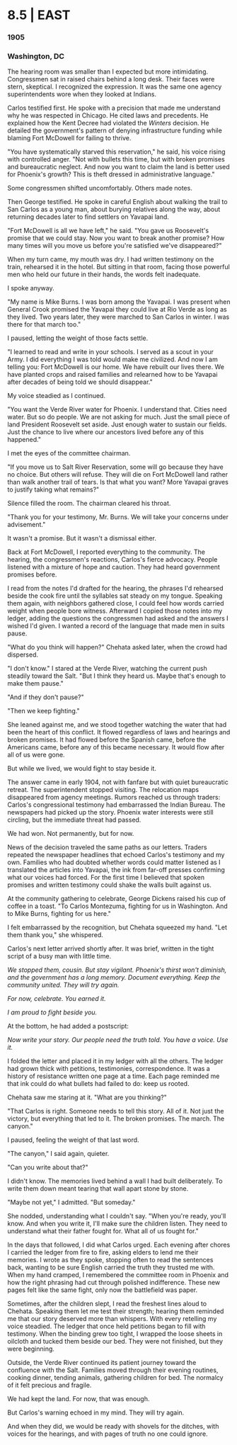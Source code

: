 # 8.5  |  EAST

### 1905
### Washington, DC
The hearing room was smaller than I expected but more intimidating. Congressmen sat in raised chairs behind a long desk. Their faces were stern, skeptical. I recognized the expression. It was the same one agency superintendents wore when they looked at Indians.

Carlos testified first. He spoke with a precision that made me understand why he was respected in Chicago. He cited laws and precedents. He explained how the Kent Decree had violated the *Winters* decision. He detailed the government's pattern of denying infrastructure funding while blaming Fort McDowell for failing to thrive.

"You have systematically starved this reservation," he said, his voice rising with controlled anger. "Not with bullets this time, but with broken promises and bureaucratic neglect. And now you want to claim the land is better used for Phoenix's growth? This is theft dressed in administrative language."

Some congressmen shifted uncomfortably. Others made notes.

Then George testified. He spoke in careful English about walking the trail to San Carlos as a young man, about burying relatives along the way, about returning decades later to find settlers on Yavapai land.

"Fort McDowell is all we have left," he said. "You gave us Roosevelt's promise that we could stay. Now you want to break another promise? How many times will you move us before you're satisfied we've disappeared?"

When my turn came, my mouth was dry. I had written testimony on the train, rehearsed it in the hotel. But sitting in that room, facing those powerful men who held our future in their hands, the words felt inadequate.

I spoke anyway.

"My name is Mike Burns. I was born among the Yavapai. I was present when General Crook promised the Yavapai they could live at Rio Verde as long as they lived. Two years later, they were marched to San Carlos in winter. I was there for that march too."

I paused, letting the weight of those facts settle.

"I learned to read and write in your schools. I served as a scout in your Army. I did everything I was told would make me civilized. And now I am telling you: Fort McDowell is our home. We have rebuilt our lives there. We have planted crops and raised families and relearned how to be Yavapai after decades of being told we should disappear."

My voice steadied as I continued.

"You want the Verde River water for Phoenix. I understand that. Cities need water. But so do people. We are not asking for much. Just the small piece of land President Roosevelt set aside. Just enough water to sustain our fields. Just the chance to live where our ancestors lived before any of this happened."

I met the eyes of the committee chairman.

"If you move us to Salt River Reservation, some will go because they have no choice. But others will refuse. They will die on Fort McDowell land rather than walk another trail of tears. Is that what you want? More Yavapai graves to justify taking what remains?"

Silence filled the room. The chairman cleared his throat.

"Thank you for your testimony, Mr. Burns. We will take your concerns under advisement."

It wasn't a promise. But it wasn't a dismissal either.



Back at Fort McDowell, I reported everything to the community. The hearing, the congressmen's reactions, Carlos's fierce advocacy. People listened with a mixture of hope and caution. They had heard government promises before.

I read from the notes I'd drafted for the hearing, the phrases I'd rehearsed beside the cook fire until the syllables sat steady on my tongue. Speaking them again, with neighbors gathered close, I could feel how words carried weight when people bore witness. Afterward I copied those notes into my ledger, adding the questions the congressmen had asked and the answers I wished I'd given. I wanted a record of the language that made men in suits pause.

"What do you think will happen?" Chehata asked later, when the crowd had dispersed.

"I don't know." I stared at the Verde River, watching the current push steadily toward the Salt. "But I think they heard us. Maybe that's enough to make them pause."

"And if they don't pause?"

"Then we keep fighting."

She leaned against me, and we stood together watching the water that had been the heart of this conflict. It flowed regardless of laws and hearings and broken promises. It had flowed before the Spanish came, before the Americans came, before any of this became necessary. It would flow after all of us were gone.

But while we lived, we would fight to stay beside it.



The answer came in early 1904, not with fanfare but with quiet bureaucratic retreat. The superintendent stopped visiting. The relocation maps disappeared from agency meetings. Rumors reached us through traders: Carlos's congressional testimony had embarrassed the Indian Bureau. The newspapers had picked up the story. Phoenix water interests were still circling, but the immediate threat had passed.

We had won. Not permanently, but for now.

News of the decision traveled the same paths as our letters. Traders repeated the newspaper headlines that echoed Carlos's testimony and my own. Families who had doubted whether words could matter listened as I translated the articles into Yavapai, the ink from far-off presses confirming what our voices had forced. For the first time I believed that spoken promises and written testimony could shake the walls built against us.

At the community gathering to celebrate, George Dickens raised his cup of coffee in a toast. "To Carlos Montezuma, fighting for us in Washington. And to Mike Burns, fighting for us here."

I felt embarrassed by the recognition, but Chehata squeezed my hand. "Let them thank you," she whispered.

Carlos's next letter arrived shortly after. It was brief, written in the tight script of a busy man with little time.

*We stopped them, cousin. But stay vigilant. Phoenix's thirst won't diminish, and the government has a long memory. Document everything. Keep the community united. They will try again.*

*For now, celebrate. You earned it.*

*I am proud to fight beside you.*

At the bottom, he had added a postscript:

*Now write your story. Our people need the truth told. You have a voice. Use it.*

I folded the letter and placed it in my ledger with all the others. The ledger had grown thick with petitions, testimonies, correspondence. It was a history of resistance written one page at a time.
Each page reminded me that ink could do what bullets had failed to do: keep us rooted.

Chehata saw me staring at it. "What are you thinking?"

"That Carlos is right. Someone needs to tell this story. All of it. Not just the victory, but everything that led to it. The broken promises. The march. The canyon."

I paused, feeling the weight of that last word.

"The canyon," I said again, quieter.

"Can you write about that?"

I didn't know. The memories lived behind a wall I had built deliberately. To write them down meant tearing that wall apart stone by stone.

"Maybe not yet," I admitted. "But someday."

She nodded, understanding what I couldn't say. "When you're ready, you'll know. And when you write it, I'll make sure the children listen. They need to understand what their father fought for. What all of us fought for."

In the days that followed, I did what Carlos urged. Each evening after chores I carried the ledger from fire to fire, asking elders to lend me their memories. I wrote as they spoke, stopping often to read the sentences back, wanting to be sure English carried the truth they trusted me with. When my hand cramped, I remembered the committee room in Phoenix and how the right phrasing had cut through polished indifference. These new pages felt like the same fight, only now the battlefield was paper.

Sometimes, after the children slept, I read the freshest lines aloud to Chehata. Speaking them let me test their strength; hearing them reminded me that our story deserved more than whispers. With every retelling my voice steadied. The ledger that once held petitions began to fill with testimony. When the binding grew too tight, I wrapped the loose sheets in oilcloth and tucked them beside our bed. They were not finished, but they were beginning.

Outside, the Verde River continued its patient journey toward the confluence with the Salt. Families moved through their evening routines, cooking dinner, tending animals, gathering children for bed. The normalcy of it felt precious and fragile.

We had kept the land. For now, that was enough.

But Carlos's warning echoed in my mind. They will try again.

And when they did, we would be ready with shovels for the ditches, with voices for the hearings, and with pages of truth no one could ignore.
